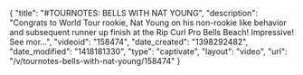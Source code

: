{
    "title": "#TOURNOTES: BELLS WITH NAT YOUNG",
    "description": "Congrats to World Tour rookie, Nat Young on his non-rookie like behavior and subsequent runner up finish at the Rip Curl Pro Bells Beach! Impressive! See mor...",
    "videoid": "158474",
    "date_created": "1398292482",
    "date_modified": "1418181330",
    "type": "captivate",
    "layout": "video",
    "url": "\/v\/tournotes-bells-with-nat-young\/158474"
}